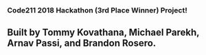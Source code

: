 ### Code211 2018 Hackathon (3rd Place Winner) Project!

## Built by Tommy Kovathana, Michael Parekh, Arnav Passi, and Brandon Rosero. 

